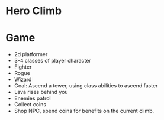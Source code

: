 # Hero Climb

# Game
 - 2d platformer
 - 3-4 classes of player character
  - Fighter
  - Rogue
  - Wizard
 - Goal: Ascend a tower, using class abilities to ascend faster
 - Lava rises behind you
 - Enemies patrol
 - Collect coins
  - Shop NPC, spend coins for benefits on the current climb.
